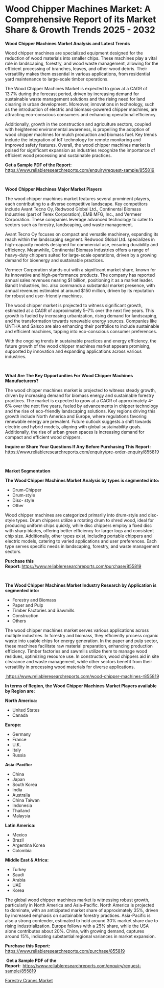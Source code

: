 <p><h1>Wood Chipper Machines Market: A Comprehensive Report of its Market Share & Growth Trends 2025 - 2032</h1></p><p><strong>Wood Chipper Machines Market Analysis and Latest Trends</strong></p>
<p><p>Wood chipper machines are specialized equipment designed for the reduction of wood materials into smaller chips. These machines play a vital role in landscaping, forestry, and wood waste management, allowing for the efficient processing of branches, leaves, and other wood debris. Their versatility makes them essential in various applications, from residential yard maintenance to large-scale timber operations.</p><p>The Wood Chipper Machines Market is expected to grow at a CAGR of 13.7% during the forecast period, driven by increasing demand for sustainable waste management solutions and the rising need for land clearing in urban development. Moreover, innovations in technology, such as the introduction of electric and biomass-powered chipper machines, are attracting eco-conscious consumers and enhancing operational efficiency. </p><p>Additionally, growth in the construction and agriculture sectors, coupled with heightened environmental awareness, is propelling the adoption of wood chipper machines for mulch production and biomass fuel. Key trends include the integration of IoT technology for remote monitoring and improved safety features. Overall, the wood chipper machines market is poised for significant expansion as industries recognize the importance of efficient wood processing and sustainable practices.</p></p>
<p><strong>Get a Sample PDF of the Report:&nbsp;</strong> <a href="https://www.reliableresearchreports.com/enquiry/request-sample/855819?utm_campaign=2286&utm_medium=2&utm_source=Github&utm_content=ia&utm_term=08042025&utm_id=wood-chipper-machines">https://www.reliableresearchreports.com/enquiry/request-sample/855819</a></p>
<p>&nbsp;</p>
<p><strong>Wood Chipper Machines Major Market Players</strong></p>
<p><p>The wood chipper machines market features several prominent players, each contributing to a diverse competitive landscape. Key competitors include Avant Tecno Oy, Redwood Global Ltd., Continental Biomass Industries (part of Terex Corporation), EMB MFG, Inc., and Vermeer Corporation. These companies leverage advanced technology to cater to sectors such as forestry, landscaping, and waste management.</p><p>Avant Tecno Oy focuses on compact and versatile machinery, expanding its reach within the landscaping segment. Redwood Global Ltd. specializes in high-capacity models designed for commercial use, ensuring durability and efficiency. Meanwhile, Continental Biomass Industries offers a range of heavy-duty chippers suited for large-scale operations, driven by a growing demand for bioenergy and sustainable practices.</p><p>Vermeer Corporation stands out with a significant market share, known for its innovative and high-performance products. The company has reported annual sales revenues nearing $1 billion, positioning it as a market leader. Bandit Industries, Inc. also commands a substantial market presence, with annual revenues estimated at around $150 million, driven by its reputation for robust and user-friendly machines.</p><p>The wood chipper market is projected to witness significant growth, estimated at a CAGR of approximately 5–7% over the next five years. This growth is fueled by increasing urbanization, rising demand for landscaping, and the transformation towards renewable energy sources. Companies like UNTHA and Salsco are also enhancing their portfolios to include sustainable and efficient machines, tapping into eco-conscious consumer preferences.</p><p>With the ongoing trends in sustainable practices and energy efficiency, the future growth of the wood chipper machines market appears promising, supported by innovation and expanding applications across various industries.</p></p>
<p>&nbsp;</p>
<p><strong>What Are The Key Opportunities For Wood Chipper Machines Manufacturers?</strong></p>
<p><p>The wood chipper machines market is projected to witness steady growth, driven by increasing demand for biomass energy and sustainable forestry practices. The market is expected to grow at a CAGR of approximately 4-6% over the next five years, fueled by advancements in chipper technology and the rise of eco-friendly landscaping solutions. Key regions driving this growth include North America and Europe, where regulations favoring renewable energy are prevalent. Future outlook suggests a shift towards electric and hybrid models, aligning with global sustainability goals. Additionally, the rise of urban green spaces is increasing demand for compact and efficient wood chippers.</p></p>
<p><strong>Inquire or Share Your Questions If Any Before Purchasing This Report:</strong> <a href="https://www.reliableresearchreports.com/enquiry/pre-order-enquiry/855819?utm_campaign=2286&utm_medium=2&utm_source=Github&utm_content=ia&utm_term=08042025&utm_id=wood-chipper-machines">https://www.reliableresearchreports.com/enquiry/pre-order-enquiry/855819</a></p>
<p>&nbsp;</p>
<p><strong>Market Segmentation</strong></p>
<p><strong>The Wood Chipper Machines Market Analysis by types is segmented into:</strong></p>
<p><ul><li>Drum-Chipper</li><li>Drum-style</li><li>Disc- style</li><li>Other</li></ul></p>
<p><p>Wood chipper machines are categorized primarily into drum-style and disc-style types. Drum chippers utilize a rotating drum to shred wood, ideal for producing uniform chips quickly, while disc chippers employ a fixed disc with sharp blades, offering better efficiency for larger logs and consistent chip size. Additionally, other types exist, including portable chippers and electric models, catering to varied applications and user preferences. Each type serves specific needs in landscaping, forestry, and waste management sectors.</p></p>
<p><strong>Purchase this Report:&nbsp;</strong><a href="https://www.reliableresearchreports.com/purchase/855819?utm_campaign=2286&utm_medium=2&utm_source=Github&utm_content=ia&utm_term=08042025&utm_id=wood-chipper-machines">https://www.reliableresearchreports.com/purchase/855819</a></p>
<p>&nbsp;</p>
<p><strong>The Wood Chipper Machines Market Industry Research by Application is segmented into:</strong></p>
<p><ul><li>Forestry and Biomass</li><li>Paper and Pulp</li><li>Timber Factories and Sawmills</li><li>Construction</li><li>Others</li></ul></p>
<p><p>The wood chipper machines market serves various applications across multiple industries. In forestry and biomass, they efficiently process organic waste into usable chips for energy generation. In the paper and pulp sector, these machines facilitate raw material preparation, enhancing production efficiency. Timber factories and sawmills utilize them to manage wood residues, optimizing resource use. In construction, wood chippers aid in site clearance and waste management, while other sectors benefit from their versatility in processing wood materials for diverse applications.</p></p>
<p><a href="https://www.reliableresearchreports.com/wood-chipper-machines-r855819?utm_campaign=2286&utm_medium=2&utm_source=Github&utm_content=ia&utm_term=08042025&utm_id=wood-chipper-machines">&nbsp;https://www.reliableresearchreports.com/wood-chipper-machines-r855819</a></p>
<p><strong>In terms of Region, the Wood Chipper Machines Market Players available by Region are:</strong></p>
<p>
    <p> <strong> North America: </strong>
        <ul>
            <li>United States</li>
            <li>Canada</li>
        </ul>
        </p> 
    <p> <strong> Europe: </strong>
        <ul>
            <li>Germany</li>
            <li>France</li>
            <li>U.K.</li>
            <li>Italy</li>
            <li>Russia</li>
        </ul>
        </p> 
    <p> <strong> Asia-Pacific: </strong>
        <ul>
            <li>China</li>
            <li>Japan</li>
            <li>South Korea</li>
            <li>India</li>
            <li>Australia</li>
            <li>China Taiwan</li>
            <li>Indonesia</li>
            <li>Thailand</li>
            <li>Malaysia</li>
        </ul>
        </p> 
    <p> <strong> Latin America: </strong>
        <ul>
            <li>Mexico</li>
            <li>Brazil</li>
            <li>Argentina Korea</li>
            <li>Colombia</li>
        </ul>
        </p> 
    <p> <strong> Middle East & Africa: </strong>
        <ul>
            <li>Turkey</li>
            <li>Saudi</li>
            <li>Arabia</li>
            <li>UAE</li>
            <li>Korea</li>
        </ul>
    </p>
    </p>
<p><p>The global wood chipper machines market is witnessing robust growth, particularly in North America and Asia-Pacific. North America is projected to dominate, with an anticipated market share of approximately 35%, driven by increased emphasis on sustainable forestry practices. Asia-Pacific is also a strong contender, estimated to hold around 30% market share due to rising industrialization. Europe follows with a 25% share, while the USA alone contributes about 20%. China, with growing demand, captures around 15%, indicating substantial regional variances in market expansion.</p></p>
<p><strong>Purchase this Report: </strong><a href="https://www.reliableresearchreports.com/purchase/855819?utm_campaign=2286&utm_medium=2&utm_source=Github&utm_content=ia&utm_term=08042025&utm_id=wood-chipper-machines">https://www.reliableresearchreports.com/purchase/855819</a></p>
<p>&nbsp;<strong>Get a Sample PDF of the Report:&nbsp;&nbsp;</strong><a href="https://www.reliableresearchreports.com/enquiry/request-sample/855819?utm_campaign=2286&utm_medium=2&utm_source=Github&utm_content=ia&utm_term=08042025&utm_id=wood-chipper-machines">https://www.reliableresearchreports.com/enquiry/request-sample/855819</a></p>
<p><strong></strong></p>
<p><p><a href="https://github.com/stillsfloria19981/Market-Research-Report-List-1/blob/main/forestry-cranes-market.md?utm_campaign=2286&utm_medium=2&utm_source=Github&utm_content=ia&utm_term=08042025&utm_id=wood-chipper-machines">Forestry Cranes Market</a></p></p>